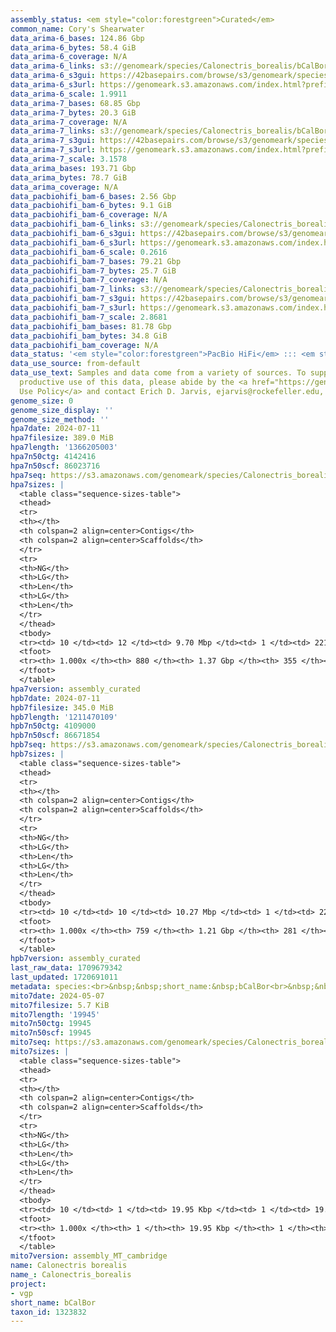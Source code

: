 ```yaml
---
assembly_status: <em style="color:forestgreen">Curated</em>
common_name: Cory's Shearwater
data_arima-6_bases: 124.86 Gbp
data_arima-6_bytes: 58.4 GiB
data_arima-6_coverage: N/A
data_arima-6_links: s3://genomeark/species/Calonectris_borealis/bCalBor6/genomic_data/arima/<br>
data_arima-6_s3gui: https://42basepairs.com/browse/s3/genomeark/species/Calonectris_borealis/bCalBor6/genomic_data/arima/
data_arima-6_s3url: https://genomeark.s3.amazonaws.com/index.html?prefix=species/Calonectris_borealis/bCalBor6/genomic_data/arima/
data_arima-6_scale: 1.9911
data_arima-7_bases: 68.85 Gbp
data_arima-7_bytes: 20.3 GiB
data_arima-7_coverage: N/A
data_arima-7_links: s3://genomeark/species/Calonectris_borealis/bCalBor7/genomic_data/arima/<br>
data_arima-7_s3gui: https://42basepairs.com/browse/s3/genomeark/species/Calonectris_borealis/bCalBor7/genomic_data/arima/
data_arima-7_s3url: https://genomeark.s3.amazonaws.com/index.html?prefix=species/Calonectris_borealis/bCalBor7/genomic_data/arima/
data_arima-7_scale: 3.1578
data_arima_bases: 193.71 Gbp
data_arima_bytes: 78.7 GiB
data_arima_coverage: N/A
data_pacbiohifi_bam-6_bases: 2.56 Gbp
data_pacbiohifi_bam-6_bytes: 9.1 GiB
data_pacbiohifi_bam-6_coverage: N/A
data_pacbiohifi_bam-6_links: s3://genomeark/species/Calonectris_borealis/bCalBor6/genomic_data/pacbio_hifi/<br>
data_pacbiohifi_bam-6_s3gui: https://42basepairs.com/browse/s3/genomeark/species/Calonectris_borealis/bCalBor6/genomic_data/pacbio_hifi/
data_pacbiohifi_bam-6_s3url: https://genomeark.s3.amazonaws.com/index.html?prefix=species/Calonectris_borealis/bCalBor6/genomic_data/pacbio_hifi/
data_pacbiohifi_bam-6_scale: 0.2616
data_pacbiohifi_bam-7_bases: 79.21 Gbp
data_pacbiohifi_bam-7_bytes: 25.7 GiB
data_pacbiohifi_bam-7_coverage: N/A
data_pacbiohifi_bam-7_links: s3://genomeark/species/Calonectris_borealis/bCalBor7/genomic_data/pacbio_hifi/<br>
data_pacbiohifi_bam-7_s3gui: https://42basepairs.com/browse/s3/genomeark/species/Calonectris_borealis/bCalBor7/genomic_data/pacbio_hifi/
data_pacbiohifi_bam-7_s3url: https://genomeark.s3.amazonaws.com/index.html?prefix=species/Calonectris_borealis/bCalBor7/genomic_data/pacbio_hifi/
data_pacbiohifi_bam-7_scale: 2.8681
data_pacbiohifi_bam_bases: 81.78 Gbp
data_pacbiohifi_bam_bytes: 34.8 GiB
data_pacbiohifi_bam_coverage: N/A
data_status: '<em style="color:forestgreen">PacBio HiFi</em> ::: <em style="color:forestgreen">Arima</em>'
data_use_source: from-default
data_use_text: Samples and data come from a variety of sources. To support fair and
  productive use of this data, please abide by the <a href="https://genome10k.soe.ucsc.edu/data-use-policies/">Data
  Use Policy</a> and contact Erich D. Jarvis, ejarvis@rockefeller.edu, with any questions.
genome_size: 0
genome_size_display: ''
genome_size_method: ''
hpa7date: 2024-07-11
hpa7filesize: 389.0 MiB
hpa7length: '1366205003'
hpa7n50ctg: 4142416
hpa7n50scf: 86023716
hpa7seq: https://s3.amazonaws.com/genomeark/species/Calonectris_borealis/bCalBor7/assembly_curated/bCalBor7.hap1.cur.20240711.fasta.gz
hpa7sizes: |
  <table class="sequence-sizes-table">
  <thead>
  <tr>
  <th></th>
  <th colspan=2 align=center>Contigs</th>
  <th colspan=2 align=center>Scaffolds</th>
  </tr>
  <tr>
  <th>NG</th>
  <th>LG</th>
  <th>Len</th>
  <th>LG</th>
  <th>Len</th>
  </tr>
  </thead>
  <tbody>
  <tr><td> 10 </td><td> 12 </td><td> 9.70 Mbp </td><td> 1 </td><td> 221.11 Mbp </td></tr><tr><td> 20 </td><td> 28 </td><td> 7.65 Mbp </td><td> 2 </td><td> 171.79 Mbp </td></tr><tr><td> 30 </td><td> 47 </td><td> 6.68 Mbp </td><td> 3 </td><td> 129.33 Mbp </td></tr><tr><td> 40 </td><td> 70 </td><td> 5.34 Mbp </td><td> 4 </td><td> 87.72 Mbp </td></tr><tr style="background-color:#cccccc;"><td> 50 </td><td> 99 </td><td style="background-color:#88ff88;"> 4.14 Mbp </td><td> 5 </td><td style="background-color:#88ff88;"> 86.02 Mbp </td></tr><tr><td> 60 </td><td> 136 </td><td> 3.23 Mbp </td><td> 8 </td><td> 44.95 Mbp </td></tr><tr><td> 70 </td><td> 186 </td><td> 2.39 Mbp </td><td> 11 </td><td> 30.47 Mbp </td></tr><tr><td> 80 </td><td> 252 </td><td> 1.74 Mbp </td><td> 17 </td><td> 23.79 Mbp </td></tr><tr><td> 90 </td><td> 348 </td><td> 1.13 Mbp </td><td> 25 </td><td> 9.97 Mbp </td></tr><tr><td> 100 </td><td> 880 </td><td> 1.00 Kbp </td><td> 355 </td><td> 1.00 Kbp </td></tr></tbody>
  <tfoot>
  <tr><th> 1.000x </th><th> 880 </th><th> 1.37 Gbp </th><th> 355 </th><th> 1.37 Gbp </th></tr>
  </tfoot>
  </table>
hpa7version: assembly_curated
hpb7date: 2024-07-11
hpb7filesize: 345.0 MiB
hpb7length: '1211470109'
hpb7n50ctg: 4109000
hpb7n50scf: 86671854
hpb7seq: https://s3.amazonaws.com/genomeark/species/Calonectris_borealis/bCalBor7/assembly_curated/bCalBor7.hap2.cur.20240711.fasta.gz
hpb7sizes: |
  <table class="sequence-sizes-table">
  <thead>
  <tr>
  <th></th>
  <th colspan=2 align=center>Contigs</th>
  <th colspan=2 align=center>Scaffolds</th>
  </tr>
  <tr>
  <th>NG</th>
  <th>LG</th>
  <th>Len</th>
  <th>LG</th>
  <th>Len</th>
  </tr>
  </thead>
  <tbody>
  <tr><td> 10 </td><td> 10 </td><td> 10.27 Mbp </td><td> 1 </td><td> 220.95 Mbp </td></tr><tr><td> 20 </td><td> 24 </td><td> 7.63 Mbp </td><td> 2 </td><td> 171.96 Mbp </td></tr><tr><td> 30 </td><td> 42 </td><td> 6.09 Mbp </td><td> 2 </td><td> 171.96 Mbp </td></tr><tr><td> 40 </td><td> 65 </td><td> 4.85 Mbp </td><td> 3 </td><td> 129.08 Mbp </td></tr><tr style="background-color:#cccccc;"><td> 50 </td><td> 92 </td><td style="background-color:#88ff88;"> 4.11 Mbp </td><td> 4 </td><td style="background-color:#88ff88;"> 86.67 Mbp </td></tr><tr><td> 60 </td><td> 124 </td><td> 3.38 Mbp </td><td> 7 </td><td> 44.82 Mbp </td></tr><tr><td> 70 </td><td> 165 </td><td> 2.52 Mbp </td><td> 10 </td><td> 27.80 Mbp </td></tr><tr><td> 80 </td><td> 220 </td><td> 1.82 Mbp </td><td> 15 </td><td> 22.80 Mbp </td></tr><tr><td> 90 </td><td> 304 </td><td> 1.13 Mbp </td><td> 23 </td><td> 9.90 Mbp </td></tr><tr><td> 100 </td><td> 759 </td><td> 1.00 Kbp </td><td> 281 </td><td> 1.00 Kbp </td></tr></tbody>
  <tfoot>
  <tr><th> 1.000x </th><th> 759 </th><th> 1.21 Gbp </th><th> 281 </th><th> 1.21 Gbp </th></tr>
  </tfoot>
  </table>
hpb7version: assembly_curated
last_raw_data: 1709679342
last_updated: 1720691011
metadata: species:<br>&nbsp;&nbsp;short_name:&nbsp;bCalBor<br>&nbsp;&nbsp;name:&nbsp;Calonectris&nbsp;borealis<br>&nbsp;&nbsp;taxon_id:&nbsp;1323832<br>&nbsp;&nbsp;common_name:&nbsp;Cory's&nbsp;Shearwater<br>&nbsp;&nbsp;order:<br>&nbsp;&nbsp;&nbsp;&nbsp;name:&nbsp;Procellariiformes<br>&nbsp;&nbsp;family:<br>&nbsp;&nbsp;&nbsp;&nbsp;name:&nbsp;Procellariidae<br>&nbsp;&nbsp;individuals:<br>&nbsp;&nbsp;&nbsp;&nbsp;-&nbsp;short_name:&nbsp;bCalBor6<br>&nbsp;&nbsp;&nbsp;&nbsp;&nbsp;&nbsp;biosample_id:&nbsp;SAMEA8228670<br>&nbsp;&nbsp;&nbsp;&nbsp;&nbsp;&nbsp;sex:&nbsp;female<br>&nbsp;&nbsp;&nbsp;&nbsp;-&nbsp;short_name:&nbsp;bCalBor7<br>&nbsp;&nbsp;&nbsp;&nbsp;&nbsp;&nbsp;biosample_id:&nbsp;SAMEA114294356<br>&nbsp;&nbsp;&nbsp;&nbsp;&nbsp;&nbsp;sex:<br>&nbsp;&nbsp;genome_size:<br>&nbsp;&nbsp;genome_size_method:<br>&nbsp;&nbsp;project:&nbsp;[&nbsp;vgp&nbsp;]<br>
mito7date: 2024-05-07
mito7filesize: 5.7 KiB
mito7length: '19945'
mito7n50ctg: 19945
mito7n50scf: 19945
mito7seq: https://s3.amazonaws.com/genomeark/species/Calonectris_borealis/bCalBor7/assembly_MT_cambridge/bCalBor7.MT.20240507.fasta.gz
mito7sizes: |
  <table class="sequence-sizes-table">
  <thead>
  <tr>
  <th></th>
  <th colspan=2 align=center>Contigs</th>
  <th colspan=2 align=center>Scaffolds</th>
  </tr>
  <tr>
  <th>NG</th>
  <th>LG</th>
  <th>Len</th>
  <th>LG</th>
  <th>Len</th>
  </tr>
  </thead>
  <tbody>
  <tr><td> 10 </td><td> 1 </td><td> 19.95 Kbp </td><td> 1 </td><td> 19.95 Kbp </td></tr><tr><td> 20 </td><td> 1 </td><td> 19.95 Kbp </td><td> 1 </td><td> 19.95 Kbp </td></tr><tr><td> 30 </td><td> 1 </td><td> 19.95 Kbp </td><td> 1 </td><td> 19.95 Kbp </td></tr><tr><td> 40 </td><td> 1 </td><td> 19.95 Kbp </td><td> 1 </td><td> 19.95 Kbp </td></tr><tr style="background-color:#cccccc;"><td> 50 </td><td> 1 </td><td style="background-color:#ff8888;"> 19.95 Kbp </td><td> 1 </td><td style="background-color:#ff8888;"> 19.95 Kbp </td></tr><tr><td> 60 </td><td> 1 </td><td> 19.95 Kbp </td><td> 1 </td><td> 19.95 Kbp </td></tr><tr><td> 70 </td><td> 1 </td><td> 19.95 Kbp </td><td> 1 </td><td> 19.95 Kbp </td></tr><tr><td> 80 </td><td> 1 </td><td> 19.95 Kbp </td><td> 1 </td><td> 19.95 Kbp </td></tr><tr><td> 90 </td><td> 1 </td><td> 19.95 Kbp </td><td> 1 </td><td> 19.95 Kbp </td></tr><tr><td> 100 </td><td> 1 </td><td> 19.95 Kbp </td><td> 1 </td><td> 19.95 Kbp </td></tr></tbody>
  <tfoot>
  <tr><th> 1.000x </th><th> 1 </th><th> 19.95 Kbp </th><th> 1 </th><th> 19.95 Kbp </th></tr>
  </tfoot>
  </table>
mito7version: assembly_MT_cambridge
name: Calonectris borealis
name_: Calonectris_borealis
project:
- vgp
short_name: bCalBor
taxon_id: 1323832
---
```

